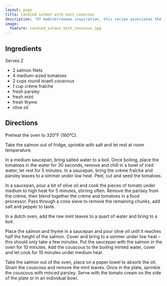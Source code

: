 ```yaml
---
layout: page
title: Candied salmon with mint couscous
description: "Of mediterranean inspiration, this recipe associates the delicate taste of the salmon with notes of minty freshness, and the softness of a tomato cream. The low cooking temperature allows the flesh of the salmon to retain all its tenderness and to almot melt under the fork."
image:
  feature: candied_salmon_mint_couscous.jpg
---
```


Ingredients
-----------

Serves 2

- 2 salmon filets
- 4 medium-sized tomatoes
- 2 cups round israeli couscous
- 1 cup crème fraîche
- fresh parsley
- fresh mint
- fresh thyme
- olive oil

Directions
----------

Preheat the oven to 320℉ (160℃).

Take the salmon out of fridge, sprinkle with salt and let rest at room temperature.

In a medium saucepan, bring salted water to a boil. Once boiling, place the tomatoes in the water for 30 seconds, remove and chill in a bowl of iced water; let rest for 5 minutes. In a saucepan, bring the crème fraîche and parsley leaves to a simmer under low heat. Peel, cut and seed the tomatoes.

In a saucepan, pour a bit of olive oil and cook the pieces of tomato under medium to high heat for 5 minutes, stirring often. Remove the parlsey from the crème, then blend together the crème and tomatoes in a food processor. Pass through a cone sieve to remove the remaining chunks, add salt and pepper to taste.

In a dutch oven, add the raw mint leaves to a quart of water and bring to a boil.

Place the salmon and thyme in a saucepan and pour olive oil until it reaches half the height of the salmon. Cover and bring to a simmer under low heat – this should only take a few minutes. Put the saucepan with the salmon in the oven for 10 minutes. Add the couscous to the boiling minted water, cover and let cook for 10 minutes under medium heat.

Take the salmon out of the oven, place on a paper towel to absorb the oil. Strain the couscous and remove the mint leaves. Once in the plate, sprinkle the couscous with minced parsley. Serve with the tomato cream on the side of the plate or in an individual bowl.
